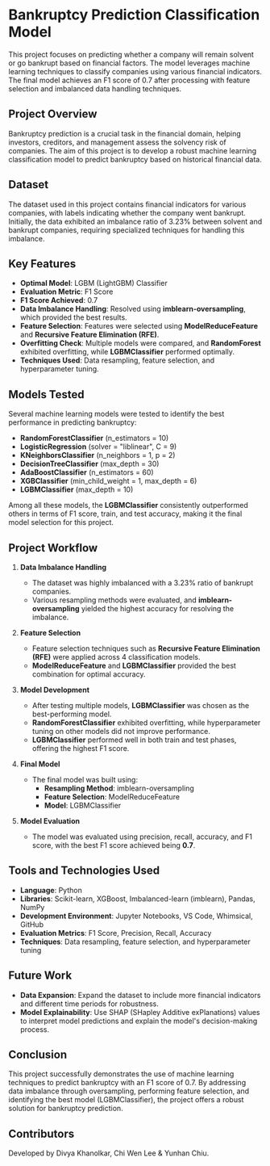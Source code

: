 # Bankruptcy Prediction Classification Model

This project focuses on predicting whether a company will remain solvent or go bankrupt based on financial factors. The model leverages machine learning techniques to classify companies using various financial indicators. The final model achieves an F1 score of 0.7 after processing with feature selection and imbalanced data handling techniques.

## Project Overview

Bankruptcy prediction is a crucial task in the financial domain, helping investors, creditors, and management assess the solvency risk of companies. The aim of this project is to develop a robust machine learning classification model to predict bankruptcy based on historical financial data.

## Dataset

The dataset used in this project contains financial indicators for various companies, with labels indicating whether the company went bankrupt. Initially, the data exhibited an imbalance ratio of 3.23% between solvent and bankrupt companies, requiring specialized techniques for handling this imbalance.

## Key Features

- **Optimal Model**: LGBM (LightGBM) Classifier
- **Evaluation Metric**: F1 Score
- **F1 Score Achieved**: 0.7
- **Data Imbalance Handling**: Resolved using **imblearn-oversampling**, which provided the best results.
- **Feature Selection**: Features were selected using **ModelReduceFeature** and **Recursive Feature Elimination (RFE)**.
- **Overfitting Check**: Multiple models were compared, and **RandomForest** exhibited overfitting, while **LGBMClassifier** performed optimally.
- **Techniques Used**: Data resampling, feature selection, and hyperparameter tuning.

## Models Tested

Several machine learning models were tested to identify the best performance in predicting bankruptcy:

- **RandomForestClassifier** (n_estimators = 10)
- **LogisticRegression** (solver = "liblinear", C = 9)
- **KNeighborsClassifier** (n_neighbors = 1, p = 2)
- **DecisionTreeClassifier** (max_depth = 30)
- **AdaBoostClassifier** (n_estimators = 60)
- **XGBClassifier** (min_child_weight = 1, max_depth = 6)
- **LGBMClassifier** (max_depth = 10)

Among all these models, the **LGBMClassifier** consistently outperformed others in terms of F1 score, train, and test accuracy, making it the final model selection for this project.

## Project Workflow

1. **Data Imbalance Handling**
   - The dataset was highly imbalanced with a 3.23% ratio of bankrupt companies.
   - Various resampling methods were evaluated, and **imblearn-oversampling** yielded the highest accuracy for resolving the imbalance.

2. **Feature Selection**
   - Feature selection techniques such as **Recursive Feature Elimination (RFE)** were applied across 4 classification models.
   - **ModelReduceFeature** and **LGBMClassifier** provided the best combination for optimal accuracy.

3. **Model Development**
   - After testing multiple models, **LGBMClassifier** was chosen as the best-performing model.
   - **RandomForestClassifier** exhibited overfitting, while hyperparameter tuning on other models did not improve performance.
   - **LGBMClassifier** performed well in both train and test phases, offering the highest F1 score.

4. **Final Model**
   - The final model was built using:
     - **Resampling Method**: imblearn-oversampling
     - **Feature Selection**: ModelReduceFeature
     - **Model**: LGBMClassifier

5. **Model Evaluation**
   - The model was evaluated using precision, recall, accuracy, and F1 score, with the best F1 score achieved being **0.7**.

## Tools and Technologies Used

- **Language**: Python
- **Libraries**: Scikit-learn, XGBoost, Imbalanced-learn (imblearn), Pandas, NumPy
- **Development Environment**: Jupyter Notebooks, VS Code, Whimsical, GitHub
- **Evaluation Metrics**: F1 Score, Precision, Recall, Accuracy
- **Techniques**: Data resampling, feature selection, and hyperparameter tuning

## Future Work
- **Data Expansion**: Expand the dataset to include more financial indicators and different time periods for robustness.
- **Model Explainability**: Use SHAP (SHapley Additive exPlanations) values to interpret model predictions and explain the model's decision-making process.

## Conclusion

This project successfully demonstrates the use of machine learning techniques to predict bankruptcy with an F1 score of 0.7. By addressing data imbalance through oversampling, performing feature selection, and identifying the best model (LGBMClassifier), the project offers a robust solution for bankruptcy prediction.

## Contributors

Developed by Divya Khanolkar, Chi Wen Lee & Yunhan Chiu.